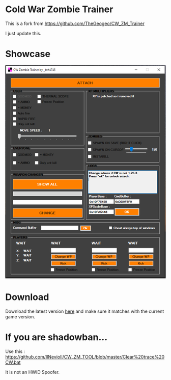 # Cold War Zombie Trainer

This is a fork from https://github.com/TheGeogeo/CW_ZM_Trainer

I just update this.

# Showcase
![alt text](https://github.com/IlNevioIl/CW_ZM_TOOL/blob/master/trainer.PNG)

# Download

Download the latest version [here](https://github.com/IlNevioIl/CW_ZM_TOOL/releases) and make sure it matches with the current game version.

# If you are shadowban...

Use this : https://github.com/IlNevioIl/CW_ZM_TOOL/blob/master/Clear%20trace%20CW.bat

It is not an HWID Spoofer.
